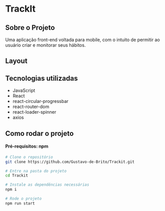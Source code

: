 
# TrackIt

## Sobre o Projeto

Uma aplicação front-end voltada para mobile, com o intuito de permitir ao usuário criar e monitorar seus hábitos.

## Layout

## Tecnologias utilizadas

- JavaScript
- React
- react-circular-progressbar
- react-router-dom
- react-loader-spinner
- axios

## Como rodar o projeto

#### Pré-requisitos: npm


```bash
# Clone o repositório
git clone https://github.com/Gustavo-de-Brito/Trackit.git
```

```bash
# Entre na pasta do projeto
cd Trackit
```

```bash
# Instale as dependências necessárias
npm i
```

```bash
# Rode o projeto
npm run start
```